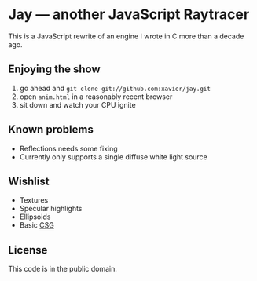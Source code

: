 # Jay — another JavaScript Raytracer

This is a JavaScript rewrite of an engine I wrote in C more than a decade ago.

## Enjoying the show

1. go ahead and `git clone git://github.com:xavier/jay.git`
2. open `anim.html` in a reasonably recent browser
3. sit down and watch your CPU ignite

## Known problems

* Reflections needs some fixing
* Currently only supports a single diffuse white light source

## Wishlist

* Textures
* Specular highlights
* Ellipsoids
* Basic [CSG](https://en.wikipedia.org/wiki/Constructive_solid_geometry)

## License

This code is in the public domain.